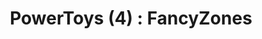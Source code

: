 ---
title: "PowerToys (4) : FancyZones"
excerpt: "나만의 창 레이아웃을 만들고 창을 배치하는 기능"

categories:
    - Windows
    - PowerToys
sidebar:
    nav: "powertoys"
---